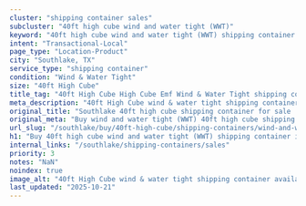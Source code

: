 ```yaml
---
cluster: "shipping container sales"
subcluster: "40ft high cube wind and water tight (WWT)"
keyword: "40ft high cube wind and water tight (WWT) shipping container for sale Southlake, TX"
intent: "Transactional-Local"
page_type: "Location-Product"
city: "Southlake, TX"
service_type: "shipping container"
condition: "Wind & Water Tight"
size: "40ft High Cube"
title_tag: "40ft High Cube High Cube Emf Wind & Water Tight shipping container Sales in Southlake | LC Container"
meta_description: "40ft High Cube wind & water tight shipping container sales in Southlake. High cube containers with extra height. Fast delivery, competitive pricing. Serving shipping containers area. Quote ID: QIL. Call (214) 524-4168 for your free quote today."
original_title: "Southlake 40ft high cube shipping container for sale | LC"
original_meta: "Buy wind and water tight (WWT) 40ft high cube shipping container sale with local delivery in Southlake, TX. LC Container — local Since 2003. Request a fast quote today."
url_slug: "/southlake/buy/40ft-high-cube/shipping-containers/wind-and-water-tight-wwt"
h1: "Buy 40ft high cube wind and water tight (WWT) shipping container in Southlake"
internal_links: "/southlake/shipping-containers/sales"
priority: 3
notes: "NaN"
noindex: true
image_alt: "40ft High Cube wind & water tight shipping container available for delivery in Southlake"
last_updated: "2025-10-21"
---
```


<!-- TODO: Add unique city/inventory copy, images, and internal links here. -->
